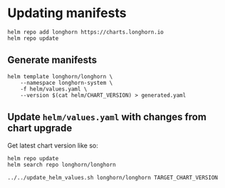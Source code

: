 # Updating manifests

```
helm repo add longhorn https://charts.longhorn.io
helm repo update
```

## Generate manifests

```
helm template longhorn/longhorn \
    --namespace longhorn-system \
    -f helm/values.yaml \
    --version $(cat helm/CHART_VERSION) > generated.yaml
```

## Update `helm/values.yaml` with changes from chart upgrade

Get latest chart version like so:
```bash
helm repo update
helm search repo longhorn/longhorn
```

```bash
../../update_helm_values.sh longhorn/longhorn TARGET_CHART_VERSION
```
